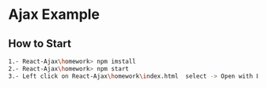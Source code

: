 # Ajax Example
## How to Start

````sh
1.- React-Ajax\homework> npm imstall   
2.- React-Ajax\homework> npm start
3.- Left click on React-Ajax\homework\index.html  select -> Open with Live Server
````
